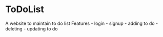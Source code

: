 # ToDoList
A website to maintain to do list
Features - login - signup - adding to do - deleting - updating to do
